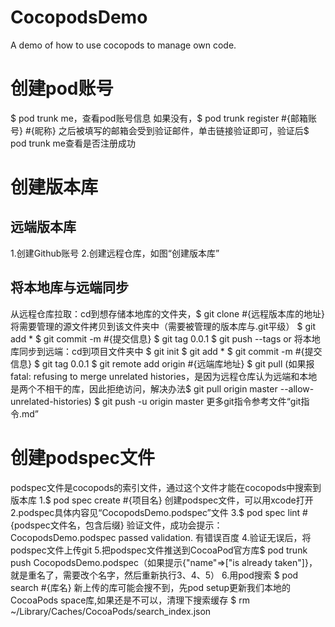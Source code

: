 # CocopodsDemo
A demo of how to use cocopods to manage own code.

# 创建pod账号
$ pod trunk me，查看pod账号信息
如果没有，$ pod trunk register #{邮箱账号} #{昵称}
之后被填写的邮箱会受到验证邮件，单击链接验证即可，验证后$ pod trunk me查看是否注册成功

# 创建版本库
## 远端版本库
1.创建Github账号
2.创建远程仓库，如图“创建版本库”
## 将本地库与远端同步
从远程仓库拉取：cd到想存储本地库的文件夹，$ git clone #{远程版本库的地址}
将需要管理的源文件拷贝到该文件夹中（需要被管理的版本库与.git平级）
$ git add *
$ git commit -m #{提交信息}
$ git tag 0.0.1
$ git push --tags
or 
将本地库同步到远端：cd到项目文件夹中 
$ git init
$ git add *
$ git commit -m #{提交信息}
$ git tag 0.0.1
$ git remote add origin #{远端库地址}
$ git pull (如果报fatal: refusing to merge unrelated histories，是因为远程仓库认为远端和本地是两个不相干的库，因此拒绝访问，解决办法$ git pull origin master --allow-unrelated-histories)
$ git push -u origin master
更多git指令参考文件“git指令.md”


# 创建podspec文件
podspec文件是cocopods的索引文件，通过这个文件才能在cocopods中搜索到版本库
1.$ pod spec create #{项目名}
创建podspec文件，可以用xcode打开
2.podspec具体内容见“CocopodsDemo.podspec”文件
3.$ pod spec lint #{podspec文件名，包含后缀} 验证文件，成功会提示：CocopodsDemo.podspec passed validation. 有错误百度
4.验证无误后，将podspec文件上传git
5.把podspec文件推送到CocoaPod官方库$ pod trunk push CocopodsDemo.podspec（如果提示{"name"=>["is already taken"]}，就是重名了，需要改个名字，然后重新执行3、4、5）
6.用pod搜索
$ pod search #{库名}
新上传的库可能会搜不到，先pod setup更新我们本地的CocoaPods space库,如果还是不可以，清理下搜索缓存
$ rm ~/Library/Caches/CocoaPods/search_index.json
